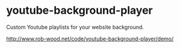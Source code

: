 # youtube-background-player
Custom Youtube playlists for your website background.


http://www.rob-wood.net/code/youtube-background-player/demo/